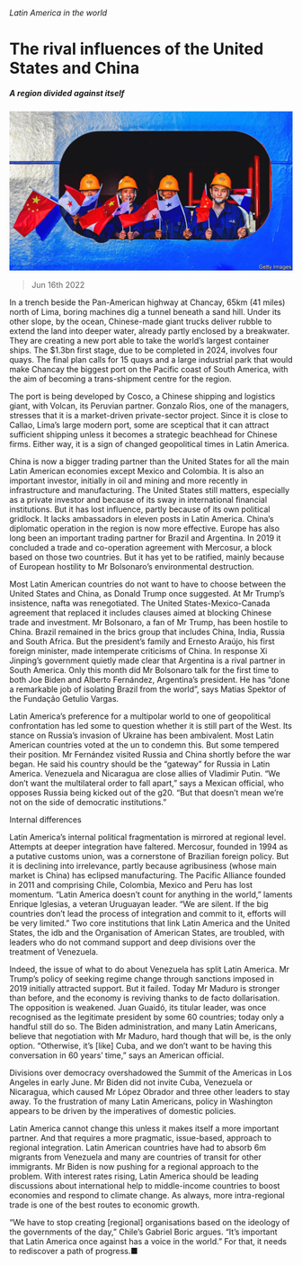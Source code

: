 ###### Latin America in the world

# The rival influences of the United States and China 

##### A region divided against itself 

![image](images/20220618_SRP027.jpg) 

> Jun 16th 2022 

In a trench beside the Pan-American highway at Chancay, 65km (41 miles) north of Lima, boring machines dig a tunnel beneath a sand hill. Under its other slope, by the ocean, Chinese-made giant trucks deliver rubble to extend the land into deeper water, already partly enclosed by a breakwater. They are creating a new port able to take the world’s largest container ships. The $1.3bn first stage, due to be completed in 2024, involves four quays. The final plan calls for 15 quays and a large industrial park that would make Chancay the biggest port on the Pacific coast of South America, with the aim of becoming a trans-shipment centre for the region.

The port is being developed by Cosco, a Chinese shipping and logistics giant, with Volcan, its Peruvian partner. Gonzalo Rios, one of the managers, stresses that it is a market-driven private-sector project. Since it is close to Callao, Lima’s large modern port, some are sceptical that it can attract sufficient shipping unless it becomes a strategic beachhead for Chinese firms. Either way, it is a sign of changed geopolitical times in Latin America.

China is now a bigger trading partner than the United States for all the main Latin American economies except Mexico and Colombia. It is also an important investor, initially in oil and mining and more recently in infrastructure and manufacturing. The United States still matters, especially as a private investor and because of its sway in international financial institutions. But it has lost influence, partly because of its own political gridlock. It lacks ambassadors in eleven posts in Latin America. China’s diplomatic operation in the region is now more effective. Europe has also long been an important trading partner for Brazil and Argentina. In 2019 it concluded a trade and co-operation agreement with Mercosur, a block based on those two countries. But it has yet to be ratified, mainly because of European hostility to Mr Bolsonaro’s environmental destruction.

Most Latin American countries do not want to have to choose between the United States and China, as Donald Trump once suggested. At Mr Trump’s insistence, nafta was renegotiated. The United States-Mexico-Canada agreement that replaced it includes clauses aimed at blocking Chinese trade and investment. Mr Bolsonaro, a fan of Mr Trump, has been hostile to China. Brazil remained in the brics group that includes China, India, Russia and South Africa. But the president’s family and Ernesto Araújo, his first foreign minister, made intemperate criticisms of China. In response Xi Jinping’s government quietly made clear that Argentina is a rival partner in South America. Only this month did Mr Bolsonaro talk for the first time to both Joe Biden and Alberto Fernández, Argentina’s president. He has “done a remarkable job of isolating Brazil from the world”, says Matias Spektor of the Fundação Getulio Vargas.

Latin America’s preference for a multipolar world to one of geopolitical confrontation has led some to question whether it is still part of the West. Its stance on Russia’s invasion of Ukraine has been ambivalent. Most Latin American countries voted at the un to condemn this. But some tempered their position. Mr Fernández visited Russia and China shortly before the war began. He said his country should be the “gateway” for Russia in Latin America. Venezuela and Nicaragua are close allies of Vladimir Putin. “We don’t want the multilateral order to fall apart,” says a Mexican official, who opposes Russia being kicked out of the g20. “But that doesn’t mean we’re not on the side of democratic institutions.” 

Internal differences

Latin America’s internal political fragmentation is mirrored at regional level. Attempts at deeper integration have faltered. Mercosur, founded in 1994 as a putative customs union, was a cornerstone of Brazilian foreign policy. But it is declining into irrelevance, partly because agribusiness (whose main market is China) has eclipsed manufacturing. The Pacific Alliance founded in 2011 and comprising Chile, Colombia, Mexico and Peru has lost momentum. “Latin America doesn’t count for anything in the world,” laments Enrique Iglesias, a veteran Uruguayan leader. “We are silent. If the big countries don’t lead the process of integration and commit to it, efforts will be very limited.” Two core institutions that link Latin America and the United States, the idb and the Organisation of American States, are troubled, with leaders who do not command support and deep divisions over the treatment of Venezuela. 

Indeed, the issue of what to do about Venezuela has split Latin America. Mr Trump’s policy of seeking regime change through sanctions imposed in 2019 initially attracted support. But it failed. Today Mr Maduro is stronger than before, and the economy is reviving thanks to de facto dollarisation. The opposition is weakened. Juan Guaidó, its titular leader, was once recognised as the legitimate president by some 60 countries; today only a handful still do so. The Biden administration, and many Latin Americans, believe that negotiation with Mr Maduro, hard though that will be, is the only option. “Otherwise, it’s [like] Cuba, and we don’t want to be having this conversation in 60 years’ time,” says an American official.

Divisions over democracy overshadowed the Summit of the Americas in Los Angeles in early June. Mr Biden did not invite Cuba, Venezuela or Nicaragua, which caused Mr López Obrador and three other leaders to stay away. To the frustration of many Latin Americans, policy in Washington appears to be driven by the imperatives of domestic policies.

Latin America cannot change this unless it makes itself a more important partner. And that requires a more pragmatic, issue-based, approach to regional integration. Latin American countries have had to absorb 6m migrants from Venezuela and many are countries of transit for other immigrants. Mr Biden is now pushing for a regional approach to the problem. With interest rates rising, Latin America should be leading discussions about international help to middle-income countries to boost economies and respond to climate change. As always, more intra-regional trade is one of the best routes to economic growth. 

“We have to stop creating [regional] organisations based on the ideology of the governments of the day,” Chile’s Gabriel Boric argues. “It’s important that Latin America once against has a voice in the world.” For that, it needs to rediscover a path of progress.■

